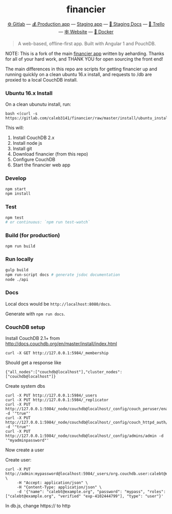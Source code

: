 <h1 align="center">financier</h1>

<p align="center">
  <a href="https://gitlab.com/financier/financier">⚙ Gitlab</a> —
  <a href="https://app.financier.io">💰 Production app</a> —
  <a href="https://staging.financier.io">Staging app</a> —
  <a href="https://staging.financier.io/docs">📗 Staging Docs</a> —
  <a href="https://trello.com/b/bXcFuXrm">📢 Trello</a> —
  <a href="https://financier.io">🕸 Website</a> —
  <a href="https://gitlab.com/financier/financier/container_registry">🐳 Docker</a>
</p>

> A web-based, offline-first app. Built with Angular 1 and PouchDB.

NOTE: This is a fork of the main <a href="https://gitlab.com/financier/financier">financier app</a> written by aeharding.  Thanks for all of your hard work, and THANK YOU for open sourcing the front end!

The main differences in this repo are scripts for getting financier up and running quickly on a clean ubuntu 16.x install, and requests to /db are proxied to a local CouchDB install.

### Ubuntu 16.x Install

On a clean ubunutu install, run:

```
bash <(curl -s https://gitlab.com/caleb3141/financier/raw/master/install/ubuntu_install.sh)
```

This will:
1. Install CouchDB 2.x
1. Install node js
1. Install git
1. Download financier (from this repo)
1. Configure CouchDB
1. Start the financier web app 

### Develop

```sh
npm start
npm install
```

### Test

```sh
npm test
# or continuous: `npm run test-watch`
```

### Build (for production)

```sh
npm run build
```

### Run locally

```sh
gulp build
npm run-script docs # generate jsdoc documentation
node ./api
```

### Docs

Local docs would be `http://localhost:8080/docs`.

Generate with `npm run docs`.


### CouchDB setup

Install CouchDB 2.1+ from http://docs.couchdb.org/en/master/install/index.html

```
curl -X GET http://127.0.0.1:5984/_membership
```

Should get a response like 
```
{"all_nodes":["couchdb@localhost"],"cluster_nodes":["couchdb@localhost"]}
```

Create system dbs
```
curl -X PUT http://127.0.0.1:5984/_users
curl -X PUT http://127.0.0.1:5984/_replicator
curl -X PUT http://127.0.0.1:5984/_node/couchdb@localhost/_config/couch_peruser/enable -d '"true"'
curl -X PUT http://127.0.0.1:5984/_node/couchdb@localhost/_config/couch_httpd_auth/allow_persistent_cookies -d '"true"'
curl -X PUT http://127.0.0.1:5984/_node/couchdb@localhost/_config/admins/admin -d '"myadminpassword"'
```

Now create a user

Create user:
```
curl -X PUT http://admin:mypassword@localhost:5984/_users/org.couchdb.user:calebt@example.org \
     -H "Accept: application/json" \
     -H "Content-Type: application/json" \
     -d '{"name": "calebt@example.org", "password": "mypass", "roles": ["calebt@example.org", "verified" "exp-4102444799"], "type": "user"}'
```

In db.js, change https:// to http